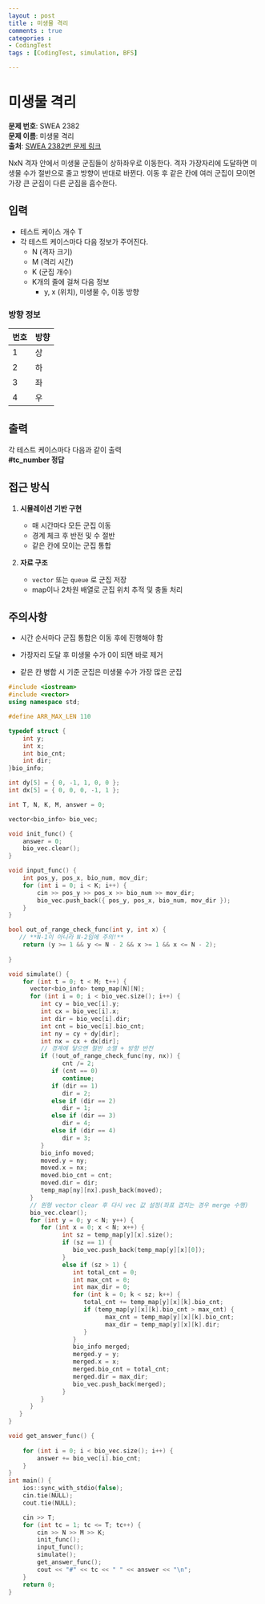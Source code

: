 ```yaml
---
layout : post
title : 미생물 격리
comments : true
categories : 
- CodingTest
tags : [CodingTest, simulation, BFS]

---
```


# 미생물 격리


**문제 번호**: SWEA 2382  
**문제 이름**: 미생물 격리  
**출처**: [SWEA 2382번 문제 링크](https://swexpertacademy.com/main/code/problem/problemDetail.do?contestProbId=AV5PxrDKAOMDFAUq)

NxN 격자 안에서 미생물 군집들이 상하좌우로 이동한다. 격자 가장자리에 도달하면 미생물 수가 절반으로 줄고 방향이 반대로 바뀐다. 이동 후 같은 칸에 여러 군집이 모이면 가장 큰 군집이 다른 군집을 흡수한다.  

## 입력

- 테스트 케이스 개수 T
- 각 테스트 케이스마다 다음 정보가 주어진다.
  - N (격자 크기)
  - M (격리 시간)
  - K (군집 개수)
  - K개의 줄에 걸쳐 다음 정보
    - y, x (위치), 미생물 수, 이동 방향

### 방향 정보

| 번호 | 방향 |
|------|------|
| 1    | 상   |
| 2    | 하   |
| 3    | 좌   |
| 4    | 우   |

## 출력

각 테스트 케이스마다 다음과 같이 출력  
**#tc_number 정답**

## 접근 방식

1. **시뮬레이션 기반 구현**
   - 매 시간마다 모든 군집 이동
   - 경계 체크 후 반전 및 수 절반
   - 같은 칸에 모이는 군집 통합

2. **자료 구조**
   - `vector` 또는 `queue` 로 군집 저장
   - map이나 2차원 배열로 군집 위치 추적 및 충돌 처리

## 주의사항

- 시간 순서마다 군집 통합은 이동 후에 진행해야 함

- 가장자리 도달 후 미생물 수가 0이 되면 바로 제거

- 같은 칸 병합 시 기준 군집은 미생물 수가 가장 많은 군집


```cpp
#include <iostream>
#include <vector>
using namespace std;

#define ARR_MAX_LEN 110

typedef struct {
    int y;
    int x;
    int bio_cnt;
    int dir;
}bio_info;

int dy[5] = { 0, -1, 1, 0, 0 };
int dx[5] = { 0, 0, 0, -1, 1 };

int T, N, K, M, answer = 0;

vector<bio_info> bio_vec;

void init_func() {
    answer = 0;
    bio_vec.clear();
}

void input_func() {
    int pos_y, pos_x, bio_num, mov_dir;
    for (int i = 0; i < K; i++) {
        cin >> pos_y >> pos_x >> bio_num >> mov_dir;
        bio_vec.push_back({ pos_y, pos_x, bio_num, mov_dir });
    }
}

bool out_of_range_check_func(int y, int x) {
   // **N-1이 아니라 N-2임에 주의!**
    return (y >= 1 && y <= N - 2 && x >= 1 && x <= N - 2);
    
}

void simulate() {
    for (int t = 0; t < M; t++) {
      vector<bio_info> temp_map[N][N];
      for (int i = 0; i < bio_vec.size(); i++) {
         int cy = bio_vec[i].y;
         int cx = bio_vec[i].x;
         int dir = bio_vec[i].dir;
         int cnt = bio_vec[i].bio_cnt;
         int ny = cy + dy[dir];
         int nx = cx + dx[dir];
         // 경계에 닿으면 절반 소멸 + 방향 반전
         if (!out_of_range_check_func(ny, nx)) {
               cnt /= 2;
            if (cnt == 0) 
               continue;
            if (dir == 1) 
               dir = 2;
            else if (dir == 2) 
               dir = 1;
            else if (dir == 3) 
               dir = 4;
            else if (dir == 4) 
               dir = 3;
         }
         bio_info moved;
         moved.y = ny;
         moved.x = nx;
         moved.bio_cnt = cnt;
         moved.dir = dir;
         temp_map[ny][nx].push_back(moved);
      }
      // 원형 vector clear 후 다시 vec 값 설정(좌표 겹치는 경우 merge 수행)
      bio_vec.clear();
      for (int y = 0; y < N; y++) {
         for (int x = 0; x < N; x++) {
               int sz = temp_map[y][x].size();
               if (sz == 1) {
                  bio_vec.push_back(temp_map[y][x][0]);
               } 
               else if (sz > 1) {
                  int total_cnt = 0;
                  int max_cnt = 0;
                  int max_dir = 0;
                  for (int k = 0; k < sz; k++) {
                     total_cnt += temp_map[y][x][k].bio_cnt;
                     if (temp_map[y][x][k].bio_cnt > max_cnt) {
                           max_cnt = temp_map[y][x][k].bio_cnt;
                           max_dir = temp_map[y][x][k].dir;
                     }
                  }
                  bio_info merged;
                  merged.y = y;
                  merged.x = x;
                  merged.bio_cnt = total_cnt;
                  merged.dir = max_dir;
                  bio_vec.push_back(merged);
               }
         }
      }
   }
}

void get_answer_func() {
    
    for (int i = 0; i < bio_vec.size(); i++) {
        answer += bio_vec[i].bio_cnt;
    }
}
int main() {
    ios::sync_with_stdio(false);
    cin.tie(NULL);
    cout.tie(NULL);

    cin >> T;
    for (int tc = 1; tc <= T; tc++) {
        cin >> N >> M >> K;
        init_func();
        input_func();
        simulate();
        get_answer_func();
        cout << "#" << tc << " " << answer << "\n";
    }
    return 0;
}


```
